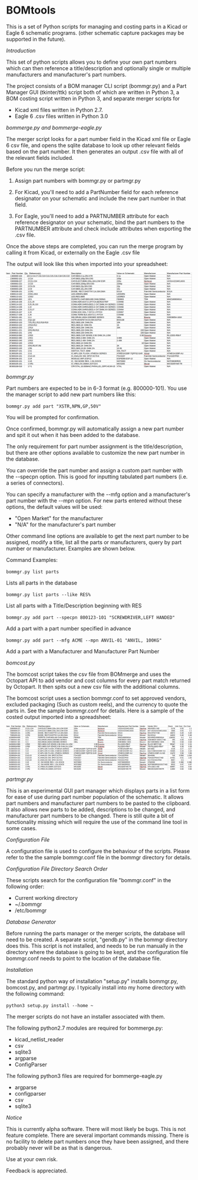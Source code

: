 **BOMtools**
=========
This is a set of Python scripts for managing and costing parts in a Kicad or Eagle 6 schematic programs.
(other schematic capture packages may be supported in the future).

*Introduction*

This set of python scripts allows you to define your own part numbers
which can then reference a title/description and optionally single
or multiple manufacturers and manufacturer's part numbers.

The project consists of a BOM manager CLI script (bommgr.py) and
a Part Manager GUI (tkinter/ttk) script both of which are written in
Python 3, a BOM costing script written in Python 3,
and separate merger scripts for
 
 * Kicad xml files written in Python 2.7.
 * Eagle 6 .csv files written in Python 3.0

*bommerge.py and bommerge-eagle.py* 

The merger script looks for a part number field in the Kicad xml file
or Eagle 6 csv file, and opens the sqlite database to look up other
relevant fields based on the part number. It then generates an
output .csv file with all of the relevant fields included.

Before you run the merge script:

1. Assign part numbers with bommgr.py or partmgr.py

2. For Kicad, you'll need to add a PartNumber field for each reference
designator on your schematic and include the new part number in
that field.

3. For Eagle, you'll need to add a PARTNUMBER attribute for each reference
designator on your schematic, bind the part numbers to the PARTNUMBER attribute
and check include attributes when exporting the .csv file.

Once the above steps are completed, you can run the merge program
by calling it from Kicad, or externally on the Eagle .csv file

The output will look like this when imported into your spreadsheet:

![ProjectPicture](Screenshot.png)

*bommgr.py*

Part numbers are expected to be in 6-3 format (e.g. 800000-101). You use
the manager script to add new part numbers like this:

`bommgr.py add part "XSTR,NPN,GP,50V"`

You will be prompted for confirmation.

Once confirmed, bommgr.py will automatically assign a new part number and spit it out
when it has been added to the database.

The only requirement for part number assignment
is the title/description, but there are other options available to
customize the new part number in the database.

You can override the part number and assign a custom part number with
the --specpn option. This is good for inputting tabulated part numbers
(i.e. a series of connectors).

You can specify a manufacturer with the --mfg option and a
manufacturer's part number with the --mpn option. For new parts entered
without these options, the default values will be used:

* "Open Market" for the manufacturer
* "N/A" for the manufacturer's part number

Other command line options are available to get the next part number to
be assigned, modify a title, list all the parts or manufacturers, query
by part number or manufacturer. Examples are shown below.


Command Examples:

`bommgr.py list parts`

Lists all parts in the database

`bommgr.py list parts --like RES%`

List all parts with a Title/Description beginning with RES

`bommgr.py add part --specpn 800123-101 "SCREWDRIVER,LEFT HANDED"`

Add a part with a part number specified in advance

`bommgr.py add part --mfg ACME --mpn ANVIL-01 "ANVIL, 100KG"`

Add a part with a Manufacturer and Manufacturer Part Number


*bomcost.py*

The bomcost script takes the csv file from BOMmerge and uses the Octopart
API to add vendor and cost columns for every part match returned by Octopart.
It then spits out a new csv file with the additional columns. 

The bomcost script uses a section bommgr.conf to set approved vendors, excluded
packaging (Such as custom reels), and the currency to quote the parts
in. See the sample bommgr.conf for details. Here is a sample of the costed 
output imported into a spreadsheet:

![ProjectPicture](ScreenshotCost.png)


*partmgr.py*

This is an experimental GUI part manager which displays parts in a list form
for ease of use during part number population of the schematic. It allows part
numbers and manufacturer part numbers to be pasted to the clipboard. It also allows
new parts to be added, descriptions to be changed, and manufacturer part
numbers to be changed. There is still quite a bit of functionality missing
which will require the use of the command line tool in some cases.


*Configuration File*

A configuration file is used to configure the behaviour of the scripts. Please refer to the the sample bommgr.conf
file in the bommgr directory for details.

*Configuration File Directory Search Order*

These scripts search for the configuration file "bommgr.conf" in the following order:

* Current working directory
* ~/.bommgr
* /etc/bommgr

*Database Generator*

Before running the parts manager or the merger scripts, the database will
need to be created. A separate script, "gendb.py" in the bommgr
directory does this. This script is not installed, and needs to be run manually in the directory where the database is going to be kept,
and the configuration file bommgr.conf needs to point to the location of the database file.


*Installation*

The standard python way of installation "setup.py" installs bommgr.py, bomcost.py, and partmgr.py. I typically install into my home directory
with the following command:

`python3 setup.py install --home ~`

The merger scripts do not have an installer associated with them.

The following python2.7 modules are required for bommerge.py:

* kicad_netlist_reader
* csv
* sqlite3
* argparse
* ConfigParser

The following python3 files are required for bommerge-eagle.py

* argparse
* configparser
* csv
* sqlite3


*Notice*

This is currently alpha software. There will most likely be bugs. This is not feature complete. There
are several important commands missing. There is no facility to delete part numbers once they have been
assigned, and there probably never will be as that is dangerous. 

Use at your own risk.

Feedback is appreciated.






